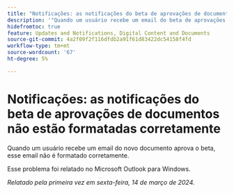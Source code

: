 ```yaml
---
title: "Notificações: as notificações do beta de aprovações de documentos não estão formatadas corretamente"
description: '"Quando um usuário recebe um email do beta de aprovações do novo documento, esse email não é formatado corretamente. ”'
hidefromtoc: true
feature: Updates and Notifications, Digital Content and Documents
source-git-commit: 4a2f09f2f116dfdb2a91f61d83422dc54158f4fd
workflow-type: tm+mt
source-wordcount: '67'
ht-degree: 5%

---
```



# Notificações: as notificações do beta de aprovações de documentos não estão formatadas corretamente

Quando um usuário recebe um email do novo documento aprova o beta, esse email não é formatado corretamente.

Esse problema foi relatado no Microsoft Outlook para Windows.

_Relatado pela primeira vez em sexta-feira, 14 de março de 2024._
